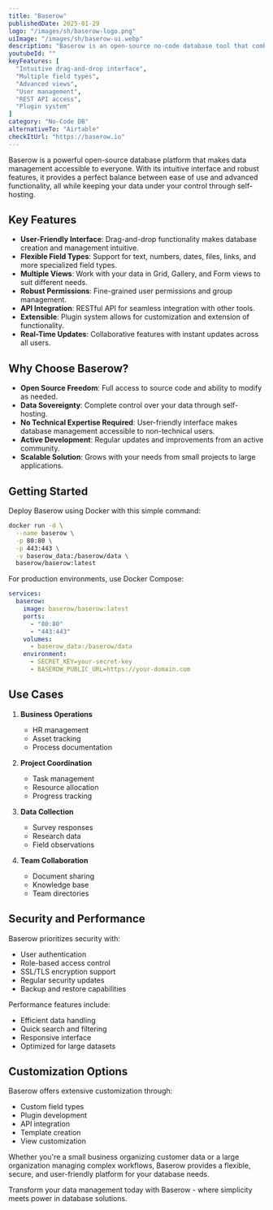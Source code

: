 ```yaml
---
title: "Baserow"
publishedDate: 2025-01-29
logo: "/images/sh/baserow-logo.png"
uiImage: "/images/sh/baserow-ui.webp"
description: "Baserow is an open-source no-code database tool that combines the power of a relational database with a user-friendly interface, offering a self-hosted alternative to Airtable with extensive customization options."
youtubeId: ""
keyFeatures: [
  "Intuitive drag-and-drop interface",
  "Multiple field types",
  "Advanced views",
  "User management",
  "REST API access",
  "Plugin system"
]
category: "No-Code DB"
alternativeTo: "Airtable"
checkItUrl: "https://baserow.io"
---
```


Baserow is a powerful open-source database platform that makes data management accessible to everyone. With its intuitive interface and robust features, it provides a perfect balance between ease of use and advanced functionality, all while keeping your data under your control through self-hosting.

## Key Features

- **User-Friendly Interface**: Drag-and-drop functionality makes database creation and management intuitive.
- **Flexible Field Types**: Support for text, numbers, dates, files, links, and more specialized field types.
- **Multiple Views**: Work with your data in Grid, Gallery, and Form views to suit different needs.
- **Robust Permissions**: Fine-grained user permissions and group management.
- **API Integration**: RESTful API for seamless integration with other tools.
- **Extensible**: Plugin system allows for customization and extension of functionality.
- **Real-Time Updates**: Collaborative features with instant updates across all users.

## Why Choose Baserow?

- **Open Source Freedom**: Full access to source code and ability to modify as needed.
- **Data Sovereignty**: Complete control over your data through self-hosting.
- **No Technical Expertise Required**: User-friendly interface makes database management accessible to non-technical users.
- **Active Development**: Regular updates and improvements from an active community.
- **Scalable Solution**: Grows with your needs from small projects to large applications.

## Getting Started

Deploy Baserow using Docker with this simple command:

```bash
docker run -d \
  --name baserow \
  -p 80:80 \
  -p 443:443 \
  -v baserow_data:/baserow/data \
  baserow/baserow:latest
```

For production environments, use Docker Compose:

```yaml
services:
  baserow:
    image: baserow/baserow:latest
    ports:
      - "80:80"
      - "443:443"
    volumes:
      - baserow_data:/baserow/data
    environment:
      - SECRET_KEY=your-secret-key
      - BASEROW_PUBLIC_URL=https://your-domain.com
```

## Use Cases

1. **Business Operations**
   - HR management
   - Asset tracking
   - Process documentation

2. **Project Coordination**
   - Task management
   - Resource allocation
   - Progress tracking

3. **Data Collection**
   - Survey responses
   - Research data
   - Field observations

4. **Team Collaboration**
   - Document sharing
   - Knowledge base
   - Team directories

## Security and Performance

Baserow prioritizes security with:
- User authentication
- Role-based access control
- SSL/TLS encryption support
- Regular security updates
- Backup and restore capabilities

Performance features include:
- Efficient data handling
- Quick search and filtering
- Responsive interface
- Optimized for large datasets

## Customization Options

Baserow offers extensive customization through:
- Custom field types
- Plugin development
- API integration
- Template creation
- View customization

Whether you're a small business organizing customer data or a large organization managing complex workflows, Baserow provides a flexible, secure, and user-friendly platform for your database needs.

Transform your data management today with Baserow - where simplicity meets power in database solutions.
